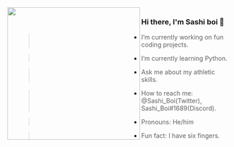 <img align="left" width="300" height="300" src="https://i0.wp.com/hypebeast.com/image/2015/03/mind-bending-gifs-by-florian-de-looij-0.gif?w=960">

### Hi there, I'm Sashi boi  👋

- > I’m currently working on fun coding projects.
- > I’m currently learning Python.
- > Ask me about my athletic skills.
- > How to reach me: @Sashi_Boi(Twitter), Sashi_Boi#1689(Discord).
- > Pronouns: He/him
- > Fun fact: I have six fingers.
